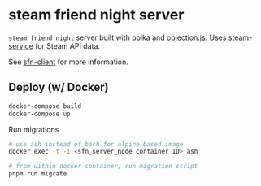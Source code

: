 # steam friend night server

`steam friend night` server built with [polka](https://github.com/lukeed/polka) and [objection.js](https://github.com/Vincit/objection.js/). Uses [steam-service](https://github.com/kevinfiol/steam-service) for Steam API data.

See [sfn-client](https://github.com/kevinfiol/sfn-client) for more information.

## Deploy (w/ Docker)

```bash
docker-compose build
docker-compose up
```

Run migrations
```bash
# use ash instead of bash for alpine-based image
docker exec -t -i <sfn_server_node container ID> ash

# from within docker container, run migration script
pnpm run migrate
```
